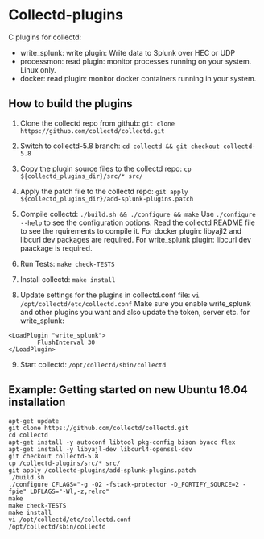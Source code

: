# Collectd-plugins

C plugins for collectd:
* write_splunk: write plugin: Write data to Splunk over HEC or UDP
* processmon: read plugin: monitor processes running on your system. Linux only.
* docker: read plugin: monitor docker containers running in your system.

## How to build the plugins

1. Clone the collectd repo from github:
``` git clone https://github.com/collectd/collectd.git ```

2. Switch to collectd-5.8 branch:
``` cd collectd && git checkout collectd-5.8 ```

3. Copy the plugin source files to the collectd repo:
``` cp ${collectd_plugins_dir}/src/* src/ ```

4. Apply the patch file to the collectd repo:
``` git apply ${collectd_plugins_dir}/add-splunk-plugins.patch ```

5. Compile collectd:
``` ./build.sh && ./configure && make ```
Use ``` ./configure --help ``` to see the configuration options.
Read the collectd README file to see the rquirements to compile it.
For docker plugin: libyajl2 and libcurl dev packages are required.
For write_splunk plugin: libcurl dev paackage is required.

6. Run Tests:
``` make check-TESTS ```

7. Install collectd:
``` make install ```

8. Update settings for the plugins in collectd.conf file:
``` vi /opt/collectd/etc/collectd.conf ```
Make sure you enable write_splunk and other plugins you want and also update the token, server etc. for write_splunk:
```
<LoadPlugin "write_splunk">
        FlushInterval 30
</LoadPlugin>
```

9. Start collectd:
``` /opt/collectd/sbin/collectd ```

## Example: Getting started on new Ubuntu 16.04 installation

```
apt-get update
git clone https://github.com/collectd/collectd.git
cd collectd
apt-get install -y autoconf libtool pkg-config bison byacc flex
apt-get install -y libyajl-dev libcurl4-openssl-dev
git checkout collectd-5.8
cp /collectd-plugins/src/* src/
git apply /collectd-plugins/add-splunk-plugins.patch
./build.sh
./configure CFLAGS="-g -O2 -fstack-protector -D_FORTIFY_SOURCE=2 -fpie" LDFLAGS="-Wl,-z,relro"
make
make check-TESTS
make install
vi /opt/collectd/etc/collectd.conf
/opt/collectd/sbin/collectd
```